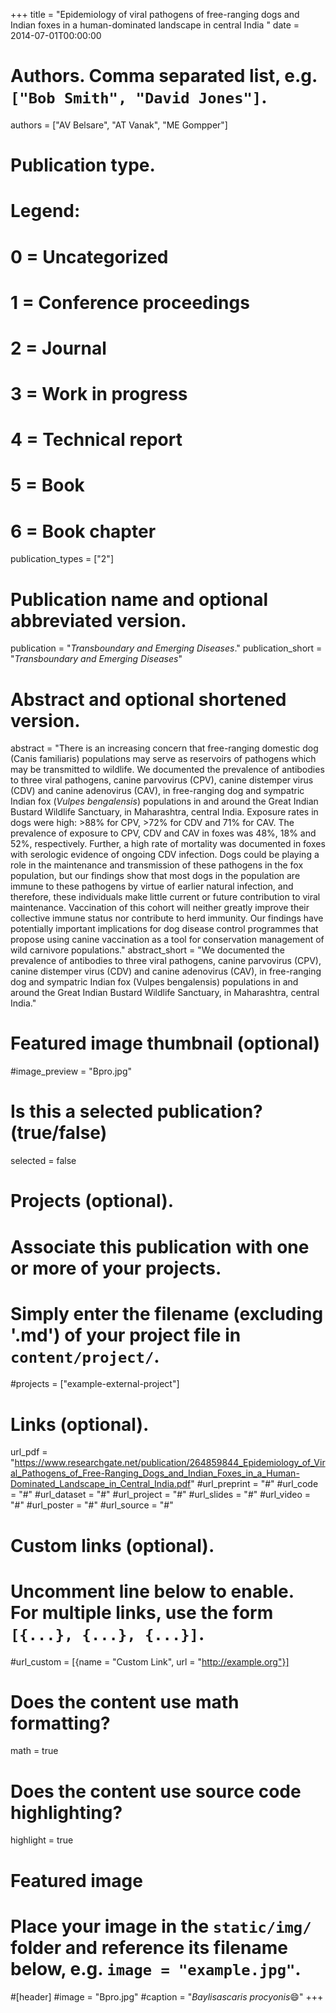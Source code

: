 +++
title = "Epidemiology of viral pathogens of free-ranging dogs and Indian foxes in a human-dominated landscape in central India "
date = 2014-07-01T00:00:00

# Authors. Comma separated list, e.g. `["Bob Smith", "David Jones"]`.
authors = ["AV Belsare", "AT Vanak", "ME Gompper"]

# Publication type.
# Legend:
# 0 = Uncategorized
# 1 = Conference proceedings
# 2 = Journal
# 3 = Work in progress
# 4 = Technical report
# 5 = Book
# 6 = Book chapter
publication_types = ["2"]

# Publication name and optional abbreviated version.
publication = "*Transboundary and Emerging Diseases*."
publication_short = "*Transboundary and Emerging Diseases*"

# Abstract and optional shortened version.
abstract = "There is an increasing concern that free-ranging domestic dog (Canis familiaris) populations may serve as reservoirs of pathogens which may be transmitted to wildlife. We documented the prevalence of antibodies to three viral pathogens, canine parvovirus (CPV), canine distemper virus (CDV) and canine adenovirus (CAV), in free-ranging dog and sympatric Indian fox (*Vulpes bengalensis*) populations in and around the Great Indian Bustard Wildlife Sanctuary, in Maharashtra, central India. Exposure rates in dogs were high: >88% for CPV, >72% for CDV and 71% for CAV. The prevalence of exposure to CPV, CDV and CAV in foxes was 48%, 18% and 52%, respectively. Further, a high rate of mortality was documented in foxes with serologic evidence of ongoing CDV infection. Dogs could be playing a role in the maintenance and transmission of these pathogens in the fox population, but our findings show that most dogs in the population are immune to these pathogens by virtue of earlier natural infection, and therefore, these individuals make little current or future contribution to viral maintenance. Vaccination of this cohort will neither greatly improve their collective immune status nor contribute to herd immunity. Our findings have potentially important implications for dog disease control programmes that propose using canine vaccination as a tool for conservation management of wild carnivore populations."
abstract_short = "We documented the prevalence of antibodies to three viral pathogens, canine parvovirus (CPV), canine distemper virus (CDV) and canine adenovirus (CAV), in free-ranging dog and sympatric Indian fox (Vulpes bengalensis) populations in and around the Great Indian Bustard Wildlife Sanctuary, in Maharashtra, central India."

# Featured image thumbnail (optional)
#image_preview = "Bpro.jpg"

# Is this a selected publication? (true/false)
selected = false

# Projects (optional).
#   Associate this publication with one or more of your projects.
#   Simply enter the filename (excluding '.md') of your project file in `content/project/`.
#projects = ["example-external-project"]

# Links (optional).
url_pdf = "https://www.researchgate.net/publication/264859844_Epidemiology_of_Viral_Pathogens_of_Free-Ranging_Dogs_and_Indian_Foxes_in_a_Human-Dominated_Landscape_in_Central_India.pdf"
#url_preprint = "#"
#url_code = "#"
#url_dataset = "#"
#url_project = "#"
#url_slides = "#"
#url_video = "#"
#url_poster = "#"
#url_source = "#"

# Custom links (optional).
#   Uncomment line below to enable. For multiple links, use the form `[{...}, {...}, {...}]`.
#url_custom = [{name = "Custom Link", url = "http://example.org"}]

# Does the content use math formatting?
math = true

# Does the content use source code highlighting?
highlight = true

# Featured image
# Place your image in the `static/img/` folder and reference its filename below, e.g. `image = "example.jpg"`.
#[header]
#image = "Bpro.jpg"
#caption = "*Baylisascaris procyonis*:smile:"
+++
